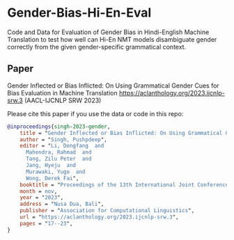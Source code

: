 # Gender-Bias-Hi-En-Eval
Code and Data for Evaluation of Gender Bias in Hindi-English Machine Translation to test how well can Hi-En NMT models disambiguate gender correctly from the given gender-specific grammatical context.

## Paper

Gender Inflected or Bias Inflicted: On Using Grammatical Gender Cues for Bias Evaluation in Machine Translation
https://aclanthology.org/2023.ijcnlp-srw.3 (AACL-IJCNLP SRW 2023)

Please cite this paper if you use the data or code in this repo:

```bibtex
@inproceedings{singh-2023-gender,
    title = "Gender Inflected or Bias Inflicted: On Using Grammatical Gender Cues for Bias Evaluation in Machine Translation",
    author = "Singh, Pushpdeep",
    editor = "Li, Dongfang  and
      Mahendra, Rahmad  and
      Tang, Zilu Peter  and
      Jang, Hyeju  and
      Murawaki, Yugo  and
      Wong, Derek Fai",
    booktitle = "Proceedings of the 13th International Joint Conference on Natural Language Processing and the 3rd Conference of the Asia-Pacific Chapter of the Association for Computational Linguistics: Student Research Workshop",
    month = nov,
    year = "2023",
    address = "Nusa Dua, Bali",
    publisher = "Association for Computational Linguistics",
    url = "https://aclanthology.org/2023.ijcnlp-srw.3",
    pages = "17--23",
}
```
